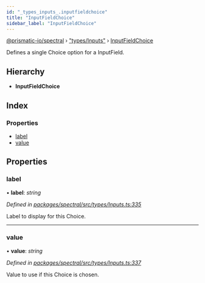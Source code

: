 ```yaml
---
id: "_types_inputs_.inputfieldchoice"
title: "InputFieldChoice"
sidebar_label: "InputFieldChoice"
---
```


[@prismatic-io/spectral](../index.md) › ["types/Inputs"](../modules/_types_inputs_.md) › [InputFieldChoice](_types_inputs_.inputfieldchoice.md)

Defines a single Choice option for a InputField.

## Hierarchy

* **InputFieldChoice**

## Index

### Properties

* [label](_types_inputs_.inputfieldchoice.md#label)
* [value](_types_inputs_.inputfieldchoice.md#value)

## Properties

###  label

• **label**: *string*

*Defined in [packages/spectral/src/types/Inputs.ts:335](https://github.com/prismatic-io/spectral/blob/v8.1.0/packages/spectral/src/types/Inputs.ts#L335)*

Label to display for this Choice.

___

###  value

• **value**: *string*

*Defined in [packages/spectral/src/types/Inputs.ts:337](https://github.com/prismatic-io/spectral/blob/v8.1.0/packages/spectral/src/types/Inputs.ts#L337)*

Value to use if this Choice is chosen.
